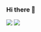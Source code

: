 ### Hi there 👋

<img src="https://github-readme-stats.vercel.app/api/top-langs/?username=rhughes42" />

<img src="https://activity-graph.herokuapp.com/graph?username=rhughes42&theme=minimal" />

<!--
**rhughes42/rhughes42** is a ✨ _special_ ✨ repository because its `README.md` (this file) appears on your GitHub profile.

Here are some ideas to get you started:

- 🔭 I’m currently working on ...
- 🌱 I’m currently learning ...
- 👯 I’m looking to collaborate on ...
- 🤔 I’m looking for help with ...
- 💬 Ask me about ...
- 📫 How to reach me: ...
- 😄 Pronouns: ...
- ⚡ Fun fact: ...
-->
